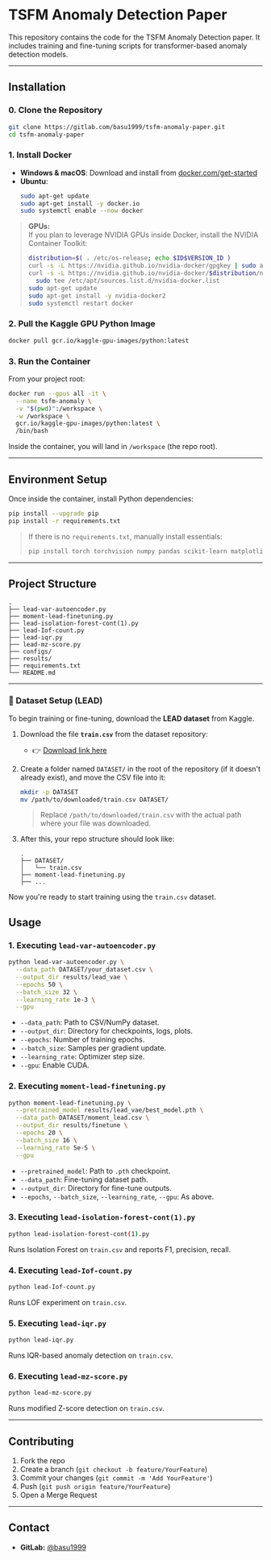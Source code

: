 # TSFM Anomaly Detection Paper

This repository contains the code for the TSFM Anomaly Detection paper. It includes training and fine-tuning scripts for transformer-based anomaly detection models.

---

## Installation

### 0. Clone the Repository

```bash
git clone https://gitlab.com/basu1999/tsfm-anomaly-paper.git
cd tsfm-anomaly-paper
```

### 1. Install Docker

- **Windows & macOS**: Download and install from [docker.com/get-started](https://www.docker.com/get-started")  
- **Ubuntu**:
  ```bash
  sudo apt-get update
  sudo apt-get install -y docker.io
  sudo systemctl enable --now docker
  ```

> **GPUs:**  
> If you plan to leverage NVIDIA GPUs inside Docker, install the NVIDIA Container Toolkit:  
> ```bash
> distribution=$( . /etc/os-release; echo $ID$VERSION_ID )
> curl -s -L https://nvidia.github.io/nvidia-docker/gpgkey | sudo apt-key add -
> curl -s -L https://nvidia.github.io/nvidia-docker/$distribution/nvidia-docker.list | \
>   sudo tee /etc/apt/sources.list.d/nvidia-docker.list
> sudo apt-get update
> sudo apt-get install -y nvidia-docker2
> sudo systemctl restart docker
> ```

### 2. Pull the Kaggle GPU Python Image

```bash
docker pull gcr.io/kaggle-gpu-images/python:latest
```

### 3. Run the Container

From your project root:

```bash
docker run --gpus all -it \
  --name tsfm-anomaly \
  -v "$(pwd)":/workspace \
  -w /workspace \
  gcr.io/kaggle-gpu-images/python:latest \
  /bin/bash
```

Inside the container, you will land in `/workspace` (the repo root).

---

## Environment Setup

Once inside the container, install Python dependencies:

```bash
pip install --upgrade pip
pip install -r requirements.txt
```

> If there is no `requirements.txt`, manually install essentials:
> ```bash
> pip install torch torchvision numpy pandas scikit-learn matplotlib momentfm
> ```

---
## Project Structure

```
.
├── lead-var-autoencoder.py
├── moment-lead-finetuning.py
├── lead-isolation-forest-cont(1).py
├── lead-Iof-count.py
├── lead-iqr.py
├── lead-mz-score.py
├── configs/
├── results/
├── requirements.txt
└── README.md
```

---

### 📂 Dataset Setup (LEAD)

To begin training or fine-tuning, download the **LEAD dataset** from Kaggle.

1. Download the file **`train.csv`** from the dataset repository:
   - 👉 [Download link here](https://www.kaggle.com/competitions/energy-anomaly-detection/data?select=train.csv)

2. Create a folder named `DATASET/` in the root of the repository (if it doesn't already exist), and move the CSV file into it:

   ```bash
   mkdir -p DATASET
   mv /path/to/downloaded/train.csv DATASET/
   ```

   > Replace `/path/to/downloaded/train.csv` with the actual path where your file was downloaded.

3. After this, your repo structure should look like:

   ```
   .
   ├── DATASET/
   │   └── train.csv
   ├── moment-lead-finetuning.py
   ├── ...
   ```

Now you're ready to start training using the `train.csv` dataset.

## Usage

### 1. Executing `lead-var-autoencoder.py`

```bash
python lead-var-autoencoder.py \
  --data_path DATASET/your_dataset.csv \
  --output_dir results/lead_vae \
  --epochs 50 \
  --batch_size 32 \
  --learning_rate 1e-3 \
  --gpu
```
- `--data_path`: Path to CSV/NumPy dataset.
- `--output_dir`: Directory for checkpoints, logs, plots.
- `--epochs`: Number of training epochs.
- `--batch_size`: Samples per gradient update.
- `--learning_rate`: Optimizer step size.
- `--gpu`: Enable CUDA.

### 2. Executing `moment-lead-finetuning.py`

```bash
python moment-lead-finetuning.py \
  --pretrained_model results/lead_vae/best_model.pth \
  --data_path DATASET/moment_lead.csv \
  --output_dir results/finetune \
  --epochs 20 \
  --batch_size 16 \
  --learning_rate 5e-5 \
  --gpu
```
- `--pretrained_model`: Path to `.pth` checkpoint.
- `--data_path`: Fine-tuning dataset path.
- `--output_dir`: Directory for fine-tune outputs.
- `--epochs`, `--batch_size`, `--learning_rate`, `--gpu`: As above.

### 3. Executing `lead-isolation-forest-cont(1).py`

```bash
python lead-isolation-forest-cont(1).py
```
Runs Isolation Forest on `train.csv` and reports F1, precision, recall.

### 4. Executing `lead-Iof-count.py`

```bash
python lead-Iof-count.py
```
Runs LOF experiment on `train.csv`.

### 5. Executing `lead-iqr.py`

```bash
python lead-iqr.py
```
Runs IQR-based anomaly detection on `train.csv`.

### 6. Executing `lead-mz-score.py`

```bash
python lead-mz-score.py
```
Runs modified Z-score detection on `train.csv`.

---

## Contributing

1. Fork the repo  
2. Create a branch (`git checkout -b feature/YourFeature`)  
3. Commit your changes (`git commit -m 'Add YourFeature'`)  
4. Push (`git push origin feature/YourFeature`)  
5. Open a Merge Request  

---

## Contact

- **GitLab:** [@basu1999](https://gitlab.com/basu1999)
